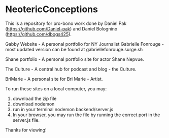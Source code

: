 # NeotericConceptions

This is a repository for pro-bono work done by Daniel Pak (https://github.com/Daniel-pak) and Daniel Bolognino (https://github.com/dbogs425). 

Gabby Website - A personal portfolio for NY Journalist Gabrielle Fonrouge - most updated version can be found at gabriellefonrouge.surge.sh

Shane portfolio - A personal portfolio site for actor Shane Nepvue. 

The Culture - A central hub for podcast and blog - the Culture.

BriMarie - A personal site for Bri Marie - Artist.

To run these sites on a local computer, you may:
1. download the zip file
2. download nodemon
3. run in your terminal nodemon backend/server.js
4. In your browser, you may run the file by running the correct port in the server.js file. 

Thanks for viewing!
